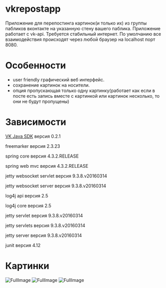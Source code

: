 # vkrepostapp

Приложение для перепостинга картинок(и только их) из группы пабликов вконтакте на указанную стену вашего паблика. Приложение работает с vk-api. Требуется стабильный интернет. По умолчанию все взаимодействия происходят через любой браузер на localhost порт 8080.

# Особенности
- user friendly графический веб интерфейс.
- сохранение картинок на носители.
- опция пропускающая только одну картинку(работает как если в посте есть запись вместе с картинкой или картинок несколько, то они не будут пропущены)

# Зависимости
[VK Java SDK](https://github.com/VKCOM/vk-java-sdk) версия 0.2.1

freemarker версия 2.3.23

spring core версия 4.3.2.RELEASE

spring web mvc версия 4.3.2.RELEASE

jetty websocket servlet версия 9.3.8.v20160314

jetty websocket server версия 9.3.8.v20160314

log4j api версия 2.5

log4j core версия 2.5

jetty servlet версия 9.3.8.v20160314

jetty servlets версия 9.3.8.v20160314

jetty server версия 9.3.8.v20160314

junit версия 4.12

# Картинки
![FullImage](http://i.imgur.com/hvL06p1.jpg)
![FullImage](http://i.imgur.com/C1xzaDj.jpg)
![FullImage](http://i.imgur.com/bMYmdOl.jpg)
